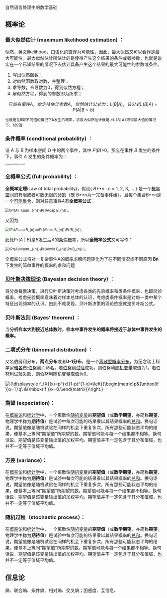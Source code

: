 自然语言处理中的数学基础



## 概率论

### 最大似然估计 (maximum likelihood estimation) ：

​	似然，英文likelihood，口语化的直译为可能性，因此，最大似然又可以看作是最大可能性。最大似然估计所估计的是使得产生这个结果的条件或者参数，也就是说实在一个已知结果的情况下去估计具备产生这个结果的最大可能性的参数或条件。

1. 写出似然函数；
2. 对似然函数取对数，并整理；
3. 求导数，令导数为0，得到似然方程；
4. 解似然方程，得到的参数即为所求；

$$
已知有事件A，给定待估计参数A，似然估计公式为：L(B|A)，该公式L(B|A)=P(A|B=b)
$$

 	也就是在B取不同值的情况下A发生的概率，求最大似然估计就是上L(B|A)取得最大值的情况下，b的值



### 条件概率 (conditional probability) ：

设 *A* 与 *B* 为样本空间 Ω 中的两个事件，其中 *P*(*B*)>0。那么在事件 *B* 发生的条件下，事件 *A* 发生的条件概率为：

<img src="C:\Users\WELKIN\AppData\Roaming\Typora\typora-user-images\image-20211129112342912.png" alt="image-20211129112342912" style="zoom:33%;" />



### 全概率公式 (full probability) ：

**全概率定理**(Law of total probability)，假设{ *B**n* : *n* = 1, 2, 3, ... } 是一个[概率空间](https://zh.wikipedia.org/wiki/概率空間)的有限或者可数无限的[分割](https://zh.wikipedia.org/wiki/集合划分)（既 *B**n*为一完备事件组），且每个集合*B**n*是一个[可测集合](https://zh.wikipedia.org/wiki/可测集合)，则对任意事件*A*有**全概率公式**：

<img src="https://wikimedia.org/api/rest_v1/media/math/render/svg/1f629ea8dda22bcc5fa6afe2d066ad753e215f2b" alt="\Pr(A)=\sum _{{n}}\Pr(A\cap B_{n})\," style="zoom: 80%;" />

又因为

<img src="https://wikimedia.org/api/rest_v1/media/math/render/svg/d9fb0818b6b66cd5fe47f9e31b97421c22d7d91f" alt="\Pr(A\cap B_{n})=\Pr(A\mid B_{n})\Pr(B_{n})," style="zoom:80%;" />

此处Pr(*A* | *B*)是*B*发生后*A*的[条件概率](https://zh.wikipedia.org/wiki/条件概率)，所以**全概率公式**又可写作：

<img src="https://wikimedia.org/api/rest_v1/media/math/render/svg/c7929b8e24c4af9920cf0c17f5793df768d03562" alt="\Pr(A)=\sum _{{n}}\Pr(A\mid B_{n})\Pr(B_{n}).\," style="zoom:80%;" />

全概率公式将对一复杂事件A的概率求解问题转化为了在不同情况或不同原因 **Bn**下发生的简单事件的概率的求和问题



### [贝叶斯决策理论](https://www.cnblogs.com/hizhaolei/p/8196096.html#:~:text=2.1%20%E6%9C%80%E5%B0%8F%E9%94%99%E8%AF%AF%E7%8E%87%E8%B4%9D%E5%8F%B6%E6%96%AF%E5%86%B3%E7%AD%96.%20%E8%B4%9D%E5%8F%B6%E6%96%AF%E5%86%B3%E7%AD%96%E7%9A%84%E5%9F%BA%E6%9C%AC%E7%90%86%E8%AE%BA%E4%BE%9D%E6%8D%AE%E5%B0%B1%E6%98%AF%E8%B4%9D%E5%8F%B6%E6%96%AF%E5%85%AC%E5%BC%8F%EF%BC%88%E5%BC%8F1%EF%BC%89%EF%BC%8C%E7%94%B1%E6%80%BB%E4%BD%93%E5%AF%86%E5%BA%A6P%20%28E%29%E3%80%81%E5%85%88%E9%AA%8C%E6%A6%82%E7%8E%87P%20%28H%29%E5%92%8C%E7%B1%BB%E6%9D%A1%E4%BB%B6%E6%A6%82%E7%8E%87P%20%28E%7CH%29%E8%AE%A1%E7%AE%97%E5%87%BA%E5%90%8E%E9%AA%8C%E6%A6%82%E7%8E%87P%20%28H%7CE%29%EF%BC%8C%E5%88%A4%E5%86%B3%E9%81%B5%E4%BB%8E%E6%9C%80%E5%A4%A7%E5%90%8E%E9%AA%8C%E6%A6%82%E7%8E%87%E3%80%82.,%E8%BF%99%E7%A7%8D%E4%BB%85%E6%A0%B9%E6%8D%AE%E5%90%8E%E9%AA%8C%E6%A6%82%E7%8E%87%E4%BD%9C%E5%86%B3%E7%AD%96%E7%9A%84%E6%96%B9%E5%BC%8F%E7%A7%B0%E4%B8%BA%E6%9C%80%E5%B0%8F%E9%94%99%E8%AF%AF%E7%8E%87%E8%B4%9D%E5%8F%B6%E6%96%AF%E5%86%B3%E7%AD%96%EF%BC%8C%E5%8F%AF%E4%BB%A5%E4%BB%8E%E7%90%86%E8%AE%BA%E4%B8%8A%E8%AF%81%E6%98%8E%E8%BF%99%E7%A7%8D%E5%86%B3%E7%AD%96%E7%9A%84%E5%B9%B3%E5%9D%87%E9%94%99%E8%AF%AF%E7%8E%87%E6%98%AF%E6%9C%80%E4%BD%8E%E7%9A%84%E3%80%82.%20%E5%8F%A6%E4%B8%80%E7%A7%8D%E6%96%B9%E5%BC%8F%E6%98%AF%E8%80%83%E8%99%91%E5%86%B3%E7%AD%96%E9%A3%8E%E9%99%A9%EF%BC%8C%E5%8A%A0%E5%85%A5%E4%BA%86%E6%8D%9F%E5%A4%B1%E5%87%BD%E6%95%B0%EF%BC%8C%E7%A7%B0%E4%B8%BA%E6%9C%80%E5%B0%8F%E9%A3%8E%E9%99%A9%E8%B4%9D%E5%8F%B6%E6%96%AF%E5%86%B3%E7%AD%96%E3%80%82.%20%E2%80%A6%E2%80%A6%EF%BC%88%E5%BC%8F1%EF%BC%89.%20%E3%80%90%E8%AF%81%E6%98%8E%E3%80%91%E6%9C%80%E5%B0%8F%E9%94%99%E8%AF%AF%E7%8E%87%E8%B4%9D%E5%8F%B6%E6%96%AF%E5%86%B3%E7%AD%96%E7%9A%84%E5%B9%B3%E5%9D%87%E9%94%99%E8%AF%AF%E7%8E%87%E6%9C%80%E4%BD%8E.%20%E4%BB%A5%E4%BA%8C%E5%88%86%E7%B1%BB%E9%97%AE%E9%A2%98%E4%B8%BA%E4%BE%8B%EF%BC%8C%E5%AF%B9%E4%BA%8E%E6%A0%B7%E6%9C%ACx%E7%9A%84%E5%86%B3%E7%AD%96%E9%94%99%E8%AF%AF%E7%8E%87%E5%A6%82%E5%BC%8F2%EF%BC%9A.%20%E2%80%A6%E2%80%A6%EF%BC%88%E5%BC%8F2%EF%BC%89.%20%E6%9B%B4%E8%BF%9B%E4%B8%80%E6%AD%A5%E5%BE%97%E5%88%B0%E5%BC%8F3%EF%BC%9A.) (Bayesian decision theory) ：

将分类看做决策，进行贝叶斯决策时考虑各类的先验概率和类条件概率，也即后验概率。考虑先验概率意味着对样本总体的认识，考虑类条件概率是对每一类中某个特征出现频率的认识。由此不难发现，贝叶斯决策的理论依据就是贝叶斯公式。



### 贝叶斯法则 (Bayes’ theorem)  ：

当**分析样本大到接近总体数时，样本中事件发生的概率将接近于总体中事件发生的概率。**



### 二项式分布 (binomial distribution) ：

又名伯努利分布，**两点分布**或者**0-1分布**，是一个[离散型概率分布](https://zh.wikipedia.org/wiki/概率分布#离散分布)，为纪念瑞士科学家[雅各布·伯努利](https://zh.wikipedia.org/wiki/雅各布·伯努利)而命名。若[伯努利试验](https://zh.wikipedia.org/wiki/伯努利試驗)成功，则伯努利[随机变量](https://zh.wikipedia.org/wiki/隨機變量)取值为1。若伯努利试验失败，则伯努利[随机变量](https://zh.wikipedia.org/wiki/隨機變量)取值为0。

![{\displaystyle f_{X}(x)=p^{x}(1-p)^{1-x}=\left\{{\begin{matrix}p&{\mbox{if }}x=1,\\q\ &{\mbox{if }}x=0.\\\end{matrix}}\right.}](https://wikimedia.org/api/rest_v1/media/math/render/svg/33224c832a3cfdc7d5bb93bb37d2d3994b97f496)





### 期望 (expectation)：

在[概率论](https://zh.wikipedia.org/wiki/概率论)和[统计学](https://zh.wikipedia.org/wiki/统计学)中，一个离散性[随机变量](https://zh.wikipedia.org/wiki/随机变量)的**期望值**（或**数学期望**，亦简称**期望**，物理学中称为**期待值**）是试验中每次可能的结果乘以其结果概率的[总和](https://zh.wikipedia.org/wiki/和)。换句话说，期望值像是随机试验在同样的机会下重复多次，所有那些可能状态平均的结果，便基本上等同“期望值”所期望的数。期望值可能与每一个结果都不相等。换句话说，期望值是该变量输出值的加权平均。期望值并不一定包含于其分布值域，也并不一定等于值域平均值。



### 方差 (variance)：

在[概率论](https://zh.wikipedia.org/wiki/概率论)和[统计学](https://zh.wikipedia.org/wiki/统计学)中，一个离散性[随机变量](https://zh.wikipedia.org/wiki/随机变量)的**期望值**（或**数学期望**，亦简称**期望**，物理学中称为**期待值**）是试验中每次可能的结果乘以其结果概率的[总和](https://zh.wikipedia.org/wiki/和)。换句话说，期望值像是随机试验在同样的机会下重复多次，所有那些可能状态平均的结果，便基本上等同“期望值”所期望的数。期望值可能与每一个结果都不相等。换句话说，期望值是该变量输出值的加权平均。期望值并不一定包含于其分布值域，也并不一定等于值域平均值。



### 随机过程（stochastic process）：

在[概率论](https://zh.wikipedia.org/wiki/概率论)和[统计学](https://zh.wikipedia.org/wiki/统计学)中，一个离散性[随机变量](https://zh.wikipedia.org/wiki/随机变量)的**期望值**（或**数学期望**，亦简称**期望**，物理学中称为**期待值**）是试验中每次可能的结果乘以其结果概率的[总和](https://zh.wikipedia.org/wiki/和)。换句话说，期望值像是随机试验在同样的机会下重复多次，所有那些可能状态平均的结果，便基本上等同“期望值”所期望的数。期望值可能与每一个结果都不相等。换句话说，期望值是该变量输出值的加权平均。期望值并不一定包含于其分布值域，也并不一定等于值域平均值。



## 信息论

熵、联合熵、条件熵、相对熵、交叉熵；困惑度、互信息、